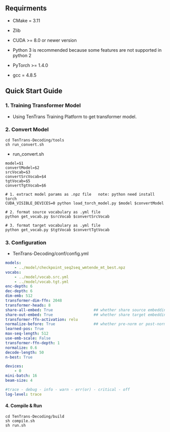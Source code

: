 ## Requirments

- CMake = 3.11

- Zlib

- CUDA >= 8.0 or newer version

- Python 3 is recommended because some features are not supported in python 2

- PyTorch >= 1.4.0

- gcc = 4.8.5

  

## Quick Start Guide

### 1. Training Transformer Model

- Using TenTrans Training Platform to get transformer model.

### 2. Convert Model

```shell
cd TenTrans-Decoding/tools
sh run_convert.sh
```

- run_convert.sh

```shell
model=$1
convertModel=$2
srcVocab=$3
convertSrcVocab=$4
tgtVocab=$5
convertTgtVocab=$6

# 1. extract model params as .npz file   note: python need install torch
CUDA_VISIBLE_DEVICES=0 python load_torch_model.py $model $convertModel

# 2. format source vocabulary as .yml file
python get_vocab.py $srcVocab $convertSrcVocab

# 3. format target vocabulary as .yml file
python get_vocab.py $tgtVocab $convertTgtVocab
```

### 3. Configuration

- TenTrans-Decoding/conf/config.yml

```yaml
models:
    - ../model/checkpoint_seq2seq_wmtende_mt_best.npz
vocabs:
    - ../model/vocab.src.yml
    - ../model/vocab.tgt.yml
enc-depth: 6
dec-depth: 6
dim-emb: 512
transformer-dim-ffn: 2048
transformer-heads: 8
share-all-embed: True                  ## whether share source embedding and target embedding
share-out-embed: True                  ## whether share target embedding and projrct embedding
transformer-ffn-activation: relu
normalize-before: True                 ## whether pre-norm or post-norm
learned-pos: True
max-seq-length: 512
use-emb-scale: False
transformer-ffn-depth: 1
normalize: 0.6
decode-length: 50
n-best: True

devices:
    - 0
mini-batch: 16
beam-size: 4

#trace - debug - info - warn - err(or) - critical - off
log-level: trace
```

#### 4. Compile & Run

```shell
cd TenTrans-Decoding/build
sh compile.sh
sh run.sh
```











